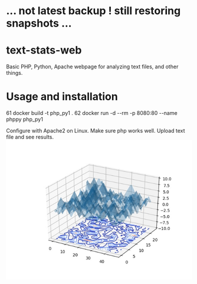 # ... not latest backup ! still restoring snapshots ...

# text-stats-web

Basic PHP, Python, Apache webpage for analyzing text files, and other things.

# Usage and installation

61 docker build -t php_py1 .
62 docker run -d --rm -p 8080:80 --name phppy php_py1

Configure with Apache2 on Linux. Make sure php works well. Upload text file and see results.
![Image](./MplPlots/124f3b2dd390532ef51dd1b8c43c81b9_fig43D.jpg)
